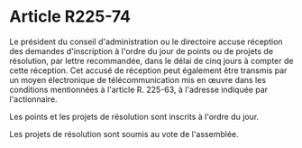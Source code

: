 # Article R225-74

Le président du conseil d'administration ou le directoire accuse réception des demandes d'inscription à l'ordre du jour de points ou de projets de résolution, par lettre recommandée, dans le délai de cinq jours à compter de cette réception. Cet accusé de réception peut également être transmis par un moyen électronique de télécommunication mis en œuvre dans les conditions mentionnées à l'article R. 225-63, à l'adresse indiquée par l'actionnaire.

Les points et les projets de résolution sont inscrits à l'ordre du jour.

Les projets de résolution sont soumis au vote de l'assemblée.
